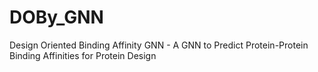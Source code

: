 # DOBy_GNN
Design Oriented Binding Affinity GNN - A GNN to Predict Protein-Protein Binding Affinities for Protein Design

